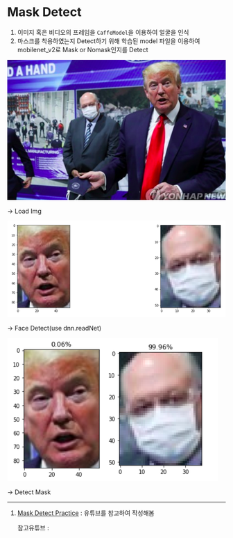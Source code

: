 # Mask Detect

1. 이미지 혹은 비디오의 프레임을 `CaffeModel`을 이용하여 얼굴을 인식
2. 마스크를 착용하였는지 Detect하기 위해 학습된 model 파일을 이용하여 mobilenet_v2로 Mask or Nomask인지를 Detect

![](https://github.com/yannJu/Study__DeepLearning/blob/master/MaskDetect/img/Screenshot%20from%202021-07-21%2016-47-11.png)

-> Load Img

![](https://github.com/yannJu/Study__DeepLearning/blob/master/MaskDetect/img/Screenshot%20from%202021-07-21%2016-48-55.png)

-> Face Detect(use dnn.readNet)

![](https://github.com/yannJu/Study__DeepLearning/blob/master/MaskDetect/img/Screenshot%20from%202021-07-21%2016-48-59.png)

-> Detect Mask

---

1. [Mask Detect Practice](https://github.com/yannJu/Study__DeepLearning/blob/master/MaskDetect/detectMask_Project_Practice.ipynb) : 유튜브를 참고하여 작성해봄

    참고유튜브 : []()